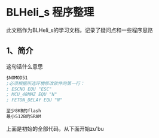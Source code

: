 # BLHeli_s 程序整理

此文档作为BLHeli_s的学习文档，记录了疑问点和一些程序思路



## 1、简介

























这句话什么意思

```asm
$NOMOD51
;必须根据所选环境修改软件的第一行：
; ESCNO EQU "ESC"
; MCU_48MHZ EQU "N"
; FETON_DELAY EQU "N"

至少8KB的flash
最小512B的SRAM
```







上面是初始的全部代码，从下面开始zu'bu



























